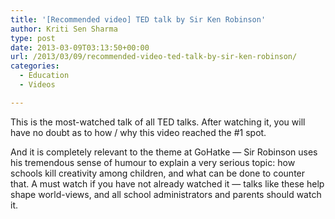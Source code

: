 ```yaml
---
title: '[Recommended video] TED talk by Sir Ken Robinson'
author: Kriti Sen Sharma
type: post
date: 2013-03-09T03:13:50+00:00
url: /2013/03/09/recommended-video-ted-talk-by-sir-ken-robinson/
categories:
  - Education
  - Videos

---
```

This is the most-watched talk of all TED talks. After watching it, you will have no doubt as to how / why this video reached the #1 spot. 

And it is completely relevant to the theme at GoHatke &#8212; Sir Robinson uses his tremendous sense of humour to explain a very serious topic: how schools kill creativity among children, and what can be done to counter that. A must watch if you have not already watched it &#8212; talks like these help shape world-views, and all school administrators and parents should watch it.